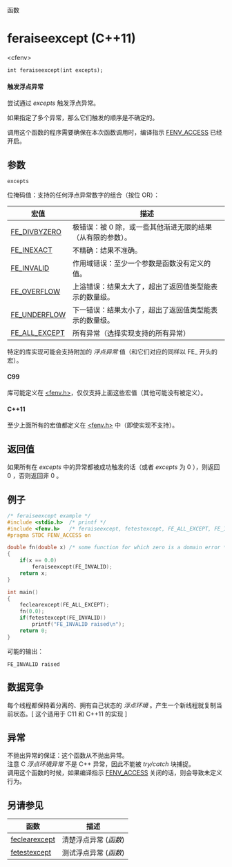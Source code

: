 函数

# feraiseexcept (C++11)

\<cfenv\>

`int feraiseexcept(int excepts);`

#### 触发浮点异常

尝试通过 _excepts_ 触发浮点异常。

如果指定了多个异常，那么它们触发的顺序是不确定的。

调用这个函数的程序需要确保在本次函数调用时，编译指示 [FENV_ACCESS](FENV_ACCESS.md) 已经开启。


## 参数

`excepts`

位掩码值：支持的任何浮点异常数字的组合（按位 OR）：

宏值                              | 描述
--------------------------------- | --------------------------------------------------------------
[FE_DIVBYZERO](FE_DIVBYZERO.md)   | 极错误：被 0 除，或一些其他渐进无限的结果（从有限的参数）。
[FE_INEXACT](FE_INEXACT.md)       | 不精确：结果不准确。
[FE_INVALID](FE_INVALID.md)       | 作用域错误：至少一个参数是函数没有定义的值。
[FE_OVERFLOW](FE_OVERFLOW.md)     | 上溢错误：结果太大了，超出了返回值类型能表示的数量级。
[FE_UNDERFLOW](FE_UNDERFLOW.md)   | 下一错误：结果太小了，超出了返回值类型能表示的数量级。
[FE_ALL_EXCEPT](FE_ALL_EXCEPT.md) | 所有异常（选择实现支持的所有异常）

特定的库实现可能会支持附加的 _浮点异常_ 值（和它们对应的同样以 FE_ 开头的宏）。

#### C99

库可能定义在 [\<fenv.h\>](README.md)，仅仅支持上面这些宏值（其他可能没有被定义）。

#### C++11

至少上面所有的宏值都定义在 [\<fenv.h\>](README.md) 中（即使实现不支持）。


## 返回值

如果所有在 _excepts_ 中的异常都被成功触发的话（或者 _excepts_ 为 0 ），则返回 0 ，否则返回非 0 。


## 例子

```cpp
/* feraiseexcept example */
#include <stdio.h>	/* printf */
#include <fenv.h>	/* feraiseexcept, fetestexcept, FE_ALL_EXCEPT, FE_INVALID */
#pragma STDC FENV_ACCESS on

double fn(double x)	/* some function for which zero is a domain error */
{
	if(x == 0.0)
		feraiseexcept(FE_INVALID);
	return x;
}

int main()
{
	feclearexcept(FE_ALL_EXCEPT);
	fn(0.0);
	if(fetestexcept(FE_INVALID))
		printf("FE_INVALID raised\n");
	return 0;
}
```

可能的输出：  
```
FE_INVALID raised
```


## 数据竞争

每个线程都保持着分离的、拥有自己状态的 _浮点环境_ 。产生一个新线程就复制当前状态。[ 这个适用于 C11 和 C++11 的实现 ]


## 异常

不抛出异常的保证：这个函数从不抛出异常。  
注意 C _浮点环境异常_ 不是 C++ 异常，因此不能被 _try/catch_ 块捕捉。  
调用这个函数的时候，如果编译指示 [FENV_ACCESS](FENV_ACCESS.md) 关闭的话，则会导致未定义行为。


## 另请参见

函数                              | 描述
--------------------------------- | ---------------------
[feclearexcept](feclearexcept.md) | 清楚浮点异常 (_函数_)
[fetestexcept](fetestexcept.md)   | 测试浮点异常 (_函数_)
